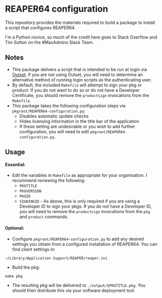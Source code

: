 # REAPER64 configuration

This repository provides the materials required to build a package to install a script that configures REAPER64.

I'm a Python novice, so much of the credit here goes to Stack Overflow and Tim Sutton on the #MacAdmins Slack Team.

## Notes

* This package delivers a script that is intended to be run at login via [Outset](https://github.com/chilcote/outset). If you are not using Outset, you will need to determine an alternative method of running login scripts as the authenticating user.
* By default, the included `Makefile` will attempt to sign your pkg or product. If you do not want to do so or do not have a Developer Certificate, you should remove the `productsign` invocations from the `Makefile`.
* This package takes the following configuration steps via `pkgroot/REAPER64-configuration.py`:
  * Disables automatic update checks
  * Hides licensing information in the title bar of the application
  * If these setting are undesirable or you wish to add further configuration, you will need to edit `pkgroot/REAPER64-configuration.py`.

## Usage

#### Essential:
* Edit the variables in `Makefile` as appropriate for your organisation.  I recommend reviewing the following:
  * `PKGTITLE`
  * `PKGVERSION`
  * `PKGID`
  * `SIGNINGID` - As above, this is only required if you are using a Developer ID to sign your pkgs. If you do not have a Developer ID, you will need to remove the `productsign` invocations from the `pkg` and `product` commands.


#### Optional:
* Configure `pkgroot/REAPER64-configuration.py` to add any desired settings you obtain from a configured installation of REAPER64. You can find client settings in:

```
~/Library/Application Support/REAPER/reaper.ini
```

* Build the pkg:

```
make pkg
```

* The resulting pkg will be delivered to `./output/$PKGTITLE.pkg`. You should then distribute this via your software deployment tool.
